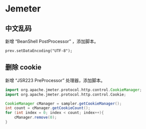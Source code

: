 # Jemeter

## 中文乱码

新增 “BeanShell PostProcessor” ，添加脚本。

```
prev.setDataEncoding("UTF-8");
```

## 删除 cookie

新增 “JSR223 PreProcessor” 处理器，添加脚本。

```groovy
import org.apache.jmeter.protocol.http.control.CookieManager;
import org.apache.jmeter.protocol.http.control.Cookie;

CookieManager cManager = sampler.getCookieManager();
int count = cManager.getCookieCount();
for (int index = 0; index < count; index++){
	cManager.remove(0);
}
```

